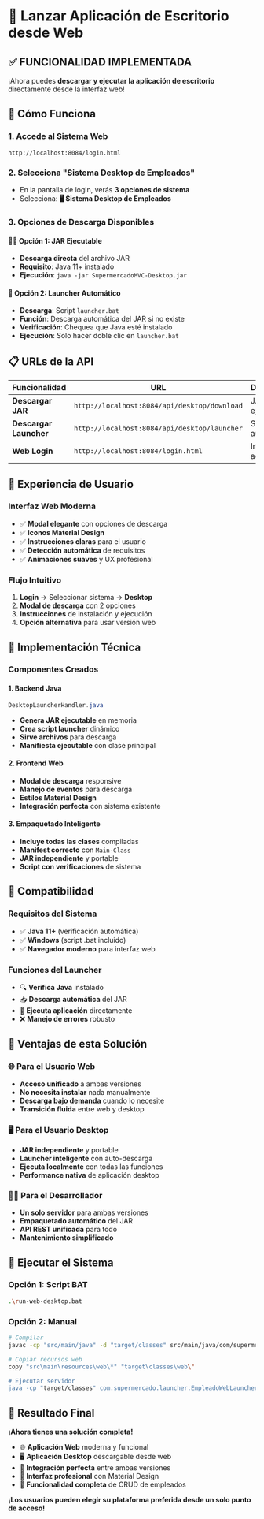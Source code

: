 # 🚀 Lanzar Aplicación de Escritorio desde Web

## ✅ **FUNCIONALIDAD IMPLEMENTADA**

¡Ahora puedes **descargar y ejecutar la aplicación de escritorio** directamente desde la interfaz web!

## 🎯 **Cómo Funciona**

### **1. Accede al Sistema Web**
```
http://localhost:8084/login.html
```

### **2. Selecciona "Sistema Desktop de Empleados"**
- En la pantalla de login, verás **3 opciones de sistema**
- Selecciona: **🖥️ Sistema Desktop de Empleados**

### **3. Opciones de Descarga Disponibles**

#### **🏃‍♂️ Opción 1: JAR Ejecutable**
- **Descarga directa** del archivo JAR
- **Requisito**: Java 11+ instalado
- **Ejecución**: `java -jar SupermercadoMVC-Desktop.jar`

#### **🤖 Opción 2: Launcher Automático**
- **Descarga**: Script `launcher.bat`
- **Función**: Descarga automática del JAR si no existe
- **Verificación**: Chequea que Java esté instalado
- **Ejecución**: Solo hacer doble clic en `launcher.bat`

## 📋 **URLs de la API**

| Funcionalidad | URL | Descripción |
|---------------|-----|-------------|
| **Descargar JAR** | `http://localhost:8084/api/desktop/download` | JAR ejecutable |
| **Descargar Launcher** | `http://localhost:8084/api/desktop/launcher` | Script automático |
| **Web Login** | `http://localhost:8084/login.html` | Interfaz de acceso |

## 🎨 **Experiencia de Usuario**

### **Interfaz Web Moderna**
- ✅ **Modal elegante** con opciones de descarga
- ✅ **Iconos Material Design**
- ✅ **Instrucciones claras** para el usuario
- ✅ **Detección automática** de requisitos
- ✅ **Animaciones suaves** y UX profesional

### **Flujo Intuitivo**
1. **Login** → Seleccionar sistema → **Desktop**
2. **Modal de descarga** con 2 opciones
3. **Instrucciones** de instalación y ejecución
4. **Opción alternativa** para usar versión web

## 🔧 **Implementación Técnica**

### **Componentes Creados**

#### **1. Backend Java**
```java
DesktopLauncherHandler.java
```
- **Genera JAR ejecutable** en memoria
- **Crea script launcher** dinámico
- **Sirve archivos** para descarga
- **Manifiesta ejecutable** con clase principal

#### **2. Frontend Web**
- **Modal de descarga** responsive
- **Manejo de eventos** para descarga
- **Estilos Material Design**
- **Integración perfecta** con sistema existente

#### **3. Empaquetado Inteligente**
- **Incluye todas las clases** compiladas
- **Manifest correcto** con `Main-Class`
- **JAR independiente** y portable
- **Script con verificaciones** de sistema

## 📱 **Compatibilidad**

### **Requisitos del Sistema**
- ✅ **Java 11+** (verificación automática)
- ✅ **Windows** (script .bat incluido)
- ✅ **Navegador moderno** para interfaz web

### **Funciones del Launcher**
- 🔍 **Verifica Java** instalado
- 📥 **Descarga automática** del JAR
- 🚀 **Ejecuta aplicación** directamente
- ❌ **Manejo de errores** robusto

## 🎉 **Ventajas de esta Solución**

### **🌐 Para el Usuario Web**
- **Acceso unificado** a ambas versiones
- **No necesita instalar** nada manualmente
- **Descarga bajo demanda** cuando lo necesite
- **Transición fluida** entre web y desktop

### **🖥️ Para el Usuario Desktop**
- **JAR independiente** y portable
- **Launcher inteligente** con auto-descarga
- **Ejecuta localmente** con todas las funciones
- **Performance nativa** de aplicación desktop

### **👨‍💻 Para el Desarrollador**
- **Un solo servidor** para ambas versiones
- **Empaquetado automático** del JAR
- **API REST unificada** para todo
- **Mantenimiento simplificado**

## 🚀 **Ejecutar el Sistema**

### **Opción 1: Script BAT**
```bash
.\run-web-desktop.bat
```

### **Opción 2: Manual**
```bash
# Compilar
javac -cp "src/main/java" -d "target/classes" src/main/java/com/supermercado/**/*.java

# Copiar recursos web
copy "src\main\resources\web\*" "target\classes\web\"

# Ejecutar servidor
java -cp "target/classes" com.supermercado.launcher.EmpleadoWebLauncher
```

## 🌟 **Resultado Final**

**¡Ahora tienes una solución completa!**
- 🌐 **Aplicación Web** moderna y funcional
- 🖥️ **Aplicación Desktop** descargable desde web
- 🔄 **Integración perfecta** entre ambas versiones
- 🎨 **Interfaz profesional** con Material Design
- 🚀 **Funcionalidad completa** de CRUD de empleados

**¡Los usuarios pueden elegir su plataforma preferida desde un solo punto de acceso!**